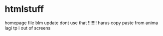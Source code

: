 # htmlstuff

homepage file blm update dont use that !!!!!!! harus copy paste from anima lagi tp i out of screens
